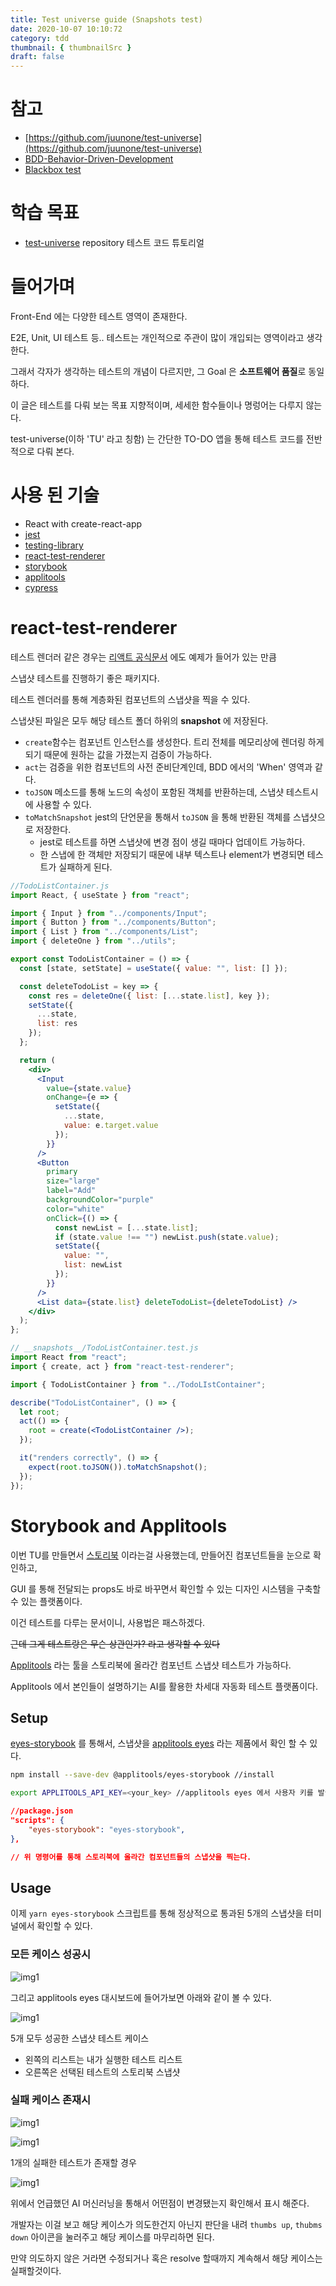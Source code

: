 ```yaml
---
title: Test universe guide (Snapshots test)
date: 2020-10-07 10:10:72
category: tdd
thumbnail: { thumbnailSrc }
draft: false
---
```


# 참고

- [https://github.com/juunone/test-universe](https://github.com/juunone/test-universe)
- [BDD-Behavior-Driven-Development](https://www.notion.so/BDD-Behavior-Driven-Development-0e6bdf1abcea41d881a6dc637d15da15)
- [Blackbox test](https://www.notion.so/f1976fb35a694ec6992535e7a12a053c) 

# 학습 목표

- [test-universe](https://github.com/juunone/test-universe) repository 테스트 코드 튜토리얼

# 들어가며

Front-End 에는 다양한 테스트 영역이 존재한다.

E2E, Unit, UI 테스트 등.. 테스트는 개인적으로 주관이 많이 개입되는 영역이라고 생각한다.

그래서 각자가 생각하는 테스트의 개념이 다르지만, 그 Goal 은 **소프트웨어 품질**로 동일하다.

이 글은 테스트를 다뤄 보는 목표 지향적이며, 세세한 함수들이나 명렁어는 다루지 않는다.

test-universe(이하 'TU' 라고 칭함) 는 간단한 TO-DO 앱을 통해 테스트 코드를 전반적으로 다뤄 본다.

# 사용 된 기술

- React with create-react-app
- [jest](https://jestjs.io/docs/en/snapshot-testing)
- [testing-library](https://testing-library.com/)
- [react-test-renderer](https://www.npmjs.com/package/react-test-renderer)
- [storybook](https://storybook.js.org/)
- [applitools](https://applitools.com/)
- [cypress](https://www.cypress.io/)

# react-test-renderer

테스트 렌더러 같은 경우는 [리액트 공식문서](https://ko.reactjs.org/docs/test-renderer.html) 에도 예제가 들어가 있는 만큼

스냅샷 테스트를 진행하기 좋은 패키지다.

테스트 렌더러를 통해 계층화된 컴포넌트의 스냅샷을 찍을 수 있다.

스냅샷된 파일은 모두 해당 테스트 폴더 하위의 __snapshot__ 에 저장된다.

- `create`함수는 컴포넌트 인스턴스를 생성한다. 트리 전체를 메모리상에 렌더링 하게 되기 때문에 원하는 값을 가졌는지 검증이 가능하다.
- `act`는 검증을 위한 컴포넌트의 사전 준비단계인데, BDD 에서의 'When' 영역과 같다.
- `toJSON` 메소드를 통해 노드의 속성이 포함된 객체를 반환하는데, 스냅샷 테스트시에 사용할 수 있다.
- `toMatchSnapshot` jest의 단언문을 통해서 `toJSON` 을 통해 반환된 객체를 스냅샷으로 저장한다.
    - jest로 테스트를 하면 스냅샷에 변경 점이 생길 때마다 업데이트 가능하다.
    - 한 스냅에 한 객체만 저장되기 때문에 내부 텍스트나 element가 변경되면 테스트가 실패하게 된다.

```jsx
//TodoListContainer.js
import React, { useState } from "react";

import { Input } from "../components/Input";
import { Button } from "../components/Button";
import { List } from "../components/List";
import { deleteOne } from "../utils";

export const TodoListContainer = () => {
  const [state, setState] = useState({ value: "", list: [] });

  const deleteTodoList = key => {
    const res = deleteOne({ list: [...state.list], key });
    setState({
      ...state,
      list: res
    });
  };

  return (
    <div>
      <Input
        value={state.value}
        onChange={e => {
          setState({
            ...state,
            value: e.target.value
          });
        }}
      />
      <Button
        primary
        size="large"
        label="Add"
        backgroundColor="purple"
        color="white"
        onClick={() => {
          const newList = [...state.list];
          if (state.value !== "") newList.push(state.value);
          setState({
            value: "",
            list: newList
          });
        }}
      />
      <List data={state.list} deleteTodoList={deleteTodoList} />
    </div>
  );
};

// __snapshots__/TodoListContainer.test.js
import React from "react";
import { create, act } from "react-test-renderer";

import { TodoListContainer } from "../TodoLIstContainer";

describe("TodoListContainer", () => {
  let root;
  act(() => {
    root = create(<TodoListContainer />);
  });

  it("renders correctly", () => {
    expect(root.toJSON()).toMatchSnapshot();
  });
});
```

# Storybook and Applitools

이번 TU를 만들면서 [스토리북](https://storybook.js.org/) 이라는걸 사용했는데, 만들어진 컴포넌트들을 눈으로 확인하고,

GUI 를 통해 전달되는 props도 바로 바꾸면서 확인할 수 있는 디자인 시스템을 구축할 수 있는 플랫폼이다.

이건 테스트를 다루는 문서이니, 사용법은 패스하겠다.

~~근데 그게 테스트랑은 무슨 상관인가? 라고 생각할 수 있다~~

[Applitools](https://applitools.com/storybook/) 라는 툴을 스토리북에 올라간 컴포넌트 스냅샷 테스트가 가능하다.

Applitools 에서 본인들이 설명하기는 AI를 활용한 차세대 자동화 테스트 플랫폼이다.

## Setup

[eyes-storybook](https://www.npmjs.com/package/@applitools/eyes-storybook) 를 통해서, 스냅샷을 [applitools eyes](https://applitools.com/products-eyes/) 라는 제품에서 확인 할 수 있다.

```bash
npm install --save-dev @applitools/eyes-storybook //install

export APPLITOOLS_API_KEY=<your_key> //applitools eyes 에서 사용자 키를 발급받을 수 있다.
```

```json
//package.json
"scripts": {
    "eyes-storybook": "eyes-storybook",
},

// 위 명령어를 통해 스토리북에 올라간 컴포넌트들의 스냅샷을 찍는다.
```

## Usage

이제 `yarn eyes-storybook` 스크립트를 통해 정상적으로 통과된 5개의 스냅샷을 터미널에서 확인할 수 있다.

### 모든 케이스 성공시

![img1](./images/snapshots/1.png)

그리고 applitools eyes 대시보드에 들어가보면 아래와 같이 볼 수 있다.

![img1](./images/snapshots/2.png)

5개 모두 성공한 스냅샷 테스트 케이스

- 왼쪽의 리스트는 내가 실행한 테스트 리스트
- 오른쪽은 선택된 테스트의 스토리북 스냅샷

### 실패 케이스 존재시

![img1](./images/snapshots/3.png)

![img1](./images/snapshots/4.png)

1개의 실패한 테스트가 존재할 경우

![img1](./images/snapshots/5.png)

위에서 언급했던  AI 머신러닝을 통해서 어떤점이 변경됐는지 확인해서 표시 해준다.

개발자는 이걸 보고 해당 케이스가 의도한건지 아닌지 판단을 내려 `thumbs up`, `thubms down` 아이콘을 눌러주고 해당 케이스를 마무리하면 된다.

만약 의도하지 않은 거라면 수정되거나 혹은  resolve 할때까지 계속해서 해당 케이스는 실패할것이다.